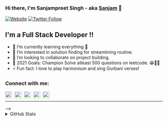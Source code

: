 ### Hi there, I'm Sanjampreet Singh - aka [Sanjam][website] 👋

[![Website](https://img.shields.io/website?label=sanjam.dev&style=for-the-badge&url=https%3A%2F%2Fsanjam.dev)][website]
[![Twitter Follow](https://img.shields.io/twitter/follow/sanjampreet_?color=1DA1F2&logo=twitter&style=for-the-badge)](https://twitter.com/intent/follow?original_referer=https%3A%2F%2Fgithub.com%2Fsanjampreet_&screen_name=sanjampreet_)

## I'm a Full Stack Developer !!

- 🌱 I’m currently learning everything 🤣
- 👀 I’m interested in solution finding for streamlining routine.
- 💞️ I’m looking to collaborate on project building.
- 🥅 2021 Goals: Champion Solve atleast 500 questions on leetcode. 😁👨‍💻
- ⚡ Fun fact: I love to play harmonium and sing Gurbani verses!

### Connect with me:

[<img align="left" alt="sanjam.dev" style="float:left; padding-right:5px" width="22px" src="https://edent.github.io/SuperTinyIcons/images/svg/chrome.svg" />][website]
[<img align="left" alt="Sanjampreet Singh | YouTube" style="float:left; padding-right:5px" width="22px" src="https://edent.github.io/SuperTinyIcons/images/svg/youtube.svg" />][youtube]
[<img align="left" alt="Sanjampreet Singh | Twitter" style="float:left; padding-right:5px" width="22px" src="https://edent.github.io/SuperTinyIcons/images/svg/twitter.svg" />][twitter]
[<img align="left" alt="Sanjampreet Singh | LinkedIn" style="float:left; padding-right:5px" width="22px" src="https://edent.github.io/SuperTinyIcons/images/svg/linkedin.svg" />][linkedin]
[<img align="left" alt="Sanjampreet Singh | Instagram" style="float:left; padding-right:5px" width="22px" src="https://edent.github.io/SuperTinyIcons/images/svg/instagram.svg" />][instagram]

<br />

<!---
SanjampreetSingh/SanjampreetSingh is a ✨ special ✨ repository because its `README.md` (this file) appears on your GitHub profile.
You can click the Preview link to take a look at your changes.
--->

[website]: https://sanjam.dev
[twitter]: https://twitter.com/sanjampreet_
[youtube]: https://www.youtube.com/c/SanjampreetSinghiViewAD
[instagram]: https://www.linkedin.com/in/sanjampreetsingh/
[linkedin]: https://www.instagram.com/code_sanjam/

---

<!-- <details>
  <summary>Recent GitHub Activity</summary>
  
<!--START_SECTION:activity-->
<!--END_SECTION:activity-->

</details> -->

<details>
  <summary>GitHub Stats</summary>

![Sanjampreet's GitHub stats](https://github-readme-stats.vercel.app/api?username=SanjampreetSingh&show_icons=true&hide=stars,prs,issues,contribs)

</details>
